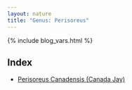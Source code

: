 ```yaml
---
layout: nature
title: "Genus: Perisoreus"
---
```


{% include blog_vars.html %}

## Index
* [Perisoreus Canadensis (Canada Jay)]({{site.url}}/nature/animalia/chordata/aves/passeriformes/corvidae/perisoreus/perisoreus_canadensis.html)


